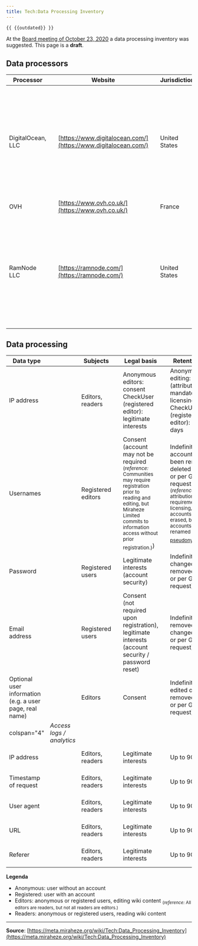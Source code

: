 ```yaml
---
title: Tech:Data Processing Inventory
---
```


`{{ {{outdated}} }}`

At the [Board meeting of October 23, 2020](https://meta.miraheze.org/wiki/Board/Policies/20201023-Minutes) a data processing inventory was suggested. This page is a **draft**.

## Data processors 

| Processor | | Website |  | Jurisdiction |  | Data processing agreement |  | Purpose |  | Data |
| --- | --- | --- | --- | --- | --- | --- | --- | --- | --- | --- |
| DigitalOcean, LLC | | [https://www.digitalocean.com/](https://www.digitalocean.com/) |  | United States |  | [https://www.digitalocean.com/legal/data-processing-agreement/](https://www.digitalocean.com/legal/data-processing-agreement/) |  | Hosting infrastructure |  | Usernames, real names, email addresses, IP addresses, (private) wiki content, passwords, optional user information, other usage information |
| OVH | | [https://www.ovh.co.uk/](https://www.ovh.co.uk/) |  | France |  |  | [https://www.ovh.co.uk/support/termsofservice/Data%20Processing%20Agreement_UK.pdf](https://www.ovh.co.uk/support/termsofservice/Data%20Processing%20Agreement_UK.pdf) |  | Hosting infrastructure |  | Usernames, real names, email addresses, IP addresses, (private) wiki content, passwords, optional user information, other usage information |
| RamNode LLC | | [https://ramnode.com/](https://ramnode.com/) |  | United States |  | [https://www.ramnode.com/gdpr-dpa.pdf](https://www.ramnode.com/gdpr-dpa.pdf) |  | Hosting infrastructure |  | Usernames, real names, email addresses, IP addresses, (private) wiki content, passwords, optional user information, other usage information |

## Data processing 

| Data type | | Subjects |  | Legal basis |  | Retention date |  | Processors |
| --- | --- | --- | --- | --- | --- | --- | --- | --- |
| IP address | | Editors, readers |  | Anonymous editors: consent<br />CheckUser (registered editor): legitimate interests |  | Anonymous editing: indefinite (attribution mandatory by licensing)<br />CheckUser (registered editor): up to 90 days |  | DigitalOcean, OVH, RamNode |
| Usernames | | Registered editors |  | Consent (account may not be required <sub>(*reference:* Communities may require registration prior to reading and editing, but Miraheze Limited commits to information access without prior registration.)</sub>) |  | Indefinite (until account has been renamed or deleted by user or per GDPR request <sub>(*reference:* Due to attribution requirements by licensing, user accounts will not be erased, but accounts will be renamed to apply [pseudonymisation](https://en.wikipedia.org/wiki/Pseudonymization).)</sub>) |  | DigitalOcean, OVH, RamNode |
| Password | | Registered users |  | Legitimate interests (account security) |  | Indefinite (until changed or removed by user or per GDPR request) |  | DigitalOcean, OVH, RamNode |
| Email address | | Registered users |  | Consent (not required upon registration), legitimate interests (account security / password reset) |  | Indefinite (until removed or changed by user or per GDPR request) |  | DigitalOcean, OVH, RamNode |
| Optional user information (e.g. a user page, real name) | | Editors |  | Consent |  | Indefinite (until edited or removed by user or per GDPR request) |  | DigitalOcean, OVH, RamNode |
| colspan="4" | *Access logs / analytics* |
| IP address | | Editors, readers |  | Legitimate interests |  | Up to 90 days |  | DigitalOcean, OVH, RamNode |
| Timestamp of request | | Editors, readers |  | Legitimate interests |  | Up to 90 days |  | DigitalOcean, OVH, RamNode |
| User agent | | Editors, readers |  | Legitimate interests |  | Up to 90 days |  | DigitalOcean, OVH, RamNode |
| URL | | Editors, readers |  | Legitimate interests |  | Up to 90 days |  | DigitalOcean, OVH, RamNode |
| Referer | | Editors, readers |  | Legitimate interests |  | Up to 90 days |  | DigitalOcean, OVH, RamNode |

**Legenda**

* Anonymous: user without an account
* Registered: user with an account
* Editors: anonymous or registered users, editing wiki content <sub>(*reference:* All editors are readers, but not all readers are editors.)</sub>
* Readers: anonymous or registered users, reading wiki content


----
**Source**: [https://meta.miraheze.org/wiki/Tech:Data_Processing_Inventory](https://meta.miraheze.org/wiki/Tech:Data_Processing_Inventory)